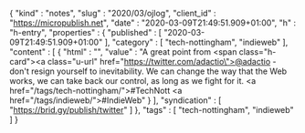 {
  "kind" : "notes",
  "slug" : "2020/03/ojlog",
  "client_id" : "https://micropublish.net",
  "date" : "2020-03-09T21:49:51.909+01:00",
  "h" : "h-entry",
  "properties" : {
    "published" : [ "2020-03-09T21:49:51.909+01:00" ],
    "category" : [ "tech-nottingham", "indieweb" ],
    "content" : [ {
      "html" : "",
      "value" : "A great point from <span class=\"h-card\"><a class=\"u-url\" href=\"https://twitter.com/adactio\">@adactio</a></span> - don't resign yourself to inevitability. We can change the way that the Web works, we can take back our control, as long as we fight for it. <a href=\"/tags/tech-nottingham/\">#TechNott</a> <a href=\"/tags/indieweb/\">#IndieWeb</a>"
    } ],
    "syndication" : [ "https://brid.gy/publish/twitter" ]
  },
  "tags" : [ "tech-nottingham", "indieweb" ]
}

